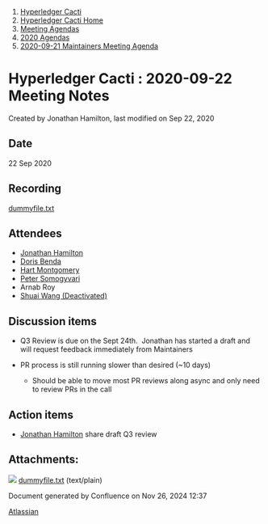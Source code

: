 1. [Hyperledger Cacti](index.html)
2. [Hyperledger Cacti Home](Hyperledger-Cacti-Home_20414469.html)
3. [Meeting Agendas](Meeting-Agendas_20414488.html)
4. [2020 Agendas](2020-Agendas_20414504.html)
5. [2020-09-21 Maintainers Meeting Agenda](2020-09-21-Maintainers-Meeting-Agenda_20414691.html)

# Hyperledger Cacti : 2020-09-22 Meeting Notes

Created by Jonathan Hamilton, last modified on Sep 22, 2020

## Date

22 Sep 2020

## Recording

[dummyfile.txt](attachments/20414699/20414704.txt)

## Attendees

- [Jonathan Hamilton](https://lf-hyperledger.atlassian.net/wiki/people/557058:b67865d6-864d-4728-91f1-8b4e178a6466?ref=confluence)
- [Doris Benda](https://lf-hyperledger.atlassian.net/wiki/people/600ce64de3a14d0071b77bd2?ref=confluence)
- [Hart Montgomery](https://lf-hyperledger.atlassian.net/wiki/people/712020:86f447c0-86dc-43b3-ac03-6a31923bbb84?ref=confluence)
- [Peter Somogyvari](https://lf-hyperledger.atlassian.net/wiki/people/557058:cae262a4-be99-4f5e-a36e-bf20a5c795f2?ref=confluence)
- Arnab Roy
- [Shuai Wang (Deactivated)](https://lf-hyperledger.atlassian.net/wiki/people/712020:a77c5072-7ce7-4829-86bd-8d62b152048c?ref=confluence)

## Discussion items

- Q3 Review is due on the Sept 24th.  Jonathan has started a draft and will request feedback immediately from Maintainers
- PR process is still running slower than desired (~10 days)
  
  - Should be able to move most PR reviews along async and only need to review PRs in the call

## Action items

- [Jonathan Hamilton](https://lf-hyperledger.atlassian.net/wiki/people/557058:b67865d6-864d-4728-91f1-8b4e178a6466?ref=confluence) share draft Q3 review

## Attachments:

![](images/icons/bullet_blue.gif) [dummyfile.txt](attachments/20414699/20414704.txt) (text/plain)

Document generated by Confluence on Nov 26, 2024 12:37

[Atlassian](http://www.atlassian.com/)
